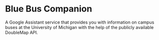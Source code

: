 # Blue Bus Companion

A Google Assistant service that provides you with information on campus buses at the University of Michigan with the help of the publicly available DoubleMap API.